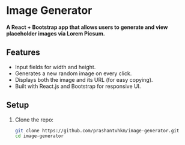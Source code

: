 # Image Generator

**A React + Bootstrap app that allows users to generate and view placeholder images via Lorem Picsum.**

## Features

- Input fields for width and height.
- Generates a new random image on every click.
- Displays both the image and its URL (for easy copying).
- Built with React.js and Bootstrap for responsive UI.

## Setup

1. Clone the repo:
   ```bash
   git clone https://github.com/prashantvhkm/image-generator.git
   cd image-generator
   ```
